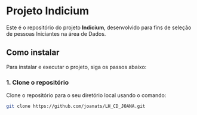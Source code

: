 # Projeto Indicium

Este é o repositório do projeto **Indicium**, desenvolvido para fins de seleção de pessoas Iniciantes na área de Dados.

## Como instalar

Para instalar e executar o projeto, siga os passos abaixo:

### 1. Clone o repositório

Clone o repositório para o seu diretório local usando o comando:

```bash
git clone https://github.com/joanats/LH_CD_JOANA.git

